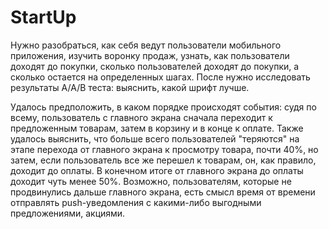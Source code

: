 # StartUp
Нужно разобраться, как себя ведут пользователи мобильного приложения, изучить воронку продаж, узнать, как пользователи доходят до покупки, сколько пользователей 
доходят до покупки, а сколько остается на определенных шагах. После нужно исследовать результаты A/A/B теста: выяснить, какой шрифт лучше.

Удалось предположить, в каком порядке происходят события: судя по всему, пользователь с главного экрана сначала переходит к предложенным товарам, затем в корзину и в 
конце к оплате. Также удалось выяснить, что больше всего пользователей "теряются" на этапе перехода от главного экрана к просмотру товара, почти 40%, но затем, если 
пользователь все же перешел к товарам, он, как правило, доходит до оплаты. В конечном итоге от главного экрана до оплаты доходит чуть менее 50%. Возможно, 
пользователям, которые не продвинулись дальше главного экрана, есть смысл время от времени отправлять push-уведомления с какими-либо выгодными предложениями, акциями.
